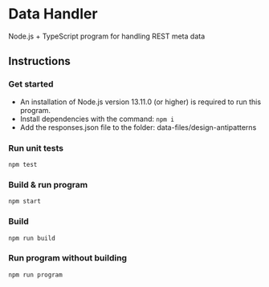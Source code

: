 # Data Handler

Node.js + TypeScript program for handling REST meta data

## Instructions

### Get started

- An installation of Node.js version 13.11.0 (or higher) is required to run this program.
- Install dependencies with the command: `npm i`
- Add the responses.json file to the folder: data-files/design-antipatterns

### Run unit tests

```
npm test
```

### Build & run program

```
npm start
```

### Build

```
npm run build
```

### Run program without building

```
npm run program
```
